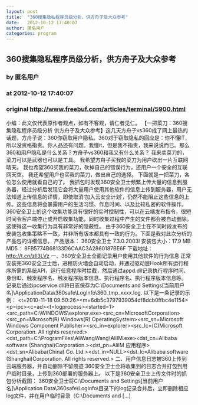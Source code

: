 ```yaml
---
layout: post
title:  "360搜集隐私程序员级分析，供方舟子及大众参考"
date:   2012-10-12 17:40:07
author: 匿名用户
categories: program
---
```


## 360搜集隐私程序员级分析，供方舟子及大众参考
### by 匿名用户
### at 2012-10-12 17:40:07
### original <http://www.freebuf.com/articles/terminal/5900.html>

小编：此文仅代表原作者观点，如有不客观，请仁者见仁。 【一把菜刀：360搜集隐私程序员级分析 供方舟子及大众参考】这几天方舟子vs360成了网上最热的话题，方舟子说：360你窃取用户隐私。360对于窃取隐私的回应是：你不懂IT，所以没资格指责。你人品还有问题。我懂it，但是我不指责，我来说说而已。那么360和用户隐私是什么关系？方舟子vs360和我又有什么关系？ 我来卖菜刀的，菜刀可以是武器也可以是工具。 我希望方舟子买我的菜刀为用户砍出一片互联网晴天。 我也希望360买我的菜刀，砍掉自己的错误行为，还用户一个安全的互联网天空。 我还希望用户也买我的菜刀，做出自己的选择。 下面就是一把菜刀，各位怎么使用就看自己的了。 我抓包时发现360安全卫士频繁上传大量的信息到服务器，经过分析后发现它会将大量用户使用其他软件的信息上传到服务器，用户无法知道上传信息的详情，即使取消‘加入云安全计划’，仍然不能阻止这些信息的上传。这些信息将会暴露用户的生活习惯、作息时间、以及比较私密的软件操作。 360安全卫士的这个收集功能具有很好的实时控制性，可以在云端发布指令，很短时间令客户端停止或开启收集功能，同时收集过程中产生的文件都会被自动删除。这使得这一收集行为具有非常好的隐蔽性。 由于360安全卫士在不同时段发布的安装包收集策略不一致，并非所有版本都具有一致的行为。下面是我对此次分析的产品包的详细信息。 产品版本： 360安全卫士 7.3.0.2003l 安装包大小：17.9 MB MD5： 8FB5774B68133D6CAAC3A2860187BE6F 下载地址： http://t.cn/zll3LVz 一、360安全卫士全面记录用户使用其他软件的行为信息 正常安装完360安全卫士后，进程防火墙会自动启动，并通过驱动层Hook所有运行程序所需的系统API，运行任意程序时拦截，然后通过appd.dll记录执行程序时间、身份ID、触发程序名、触发程序版本信息、执行程序名、执行程序版本信息等。 记录后通过ipcservice.dll将日志保存为C:\Documents and Settings\[当前用户名]\ApplicationData\360safe\LogInfo\360_tmp_xxxx.log. 以下是一条记录的示例： &lt;t=2010-11-18 09:50:26&gt;&lt;m=6db5c3797939054df8dcb0ffbc4e1154&gt;&lt;p=ipc&gt;&lt;c=ad&gt;&lt;t=logprocess&gt;&lt;started=1&gt;&lt;src_path=C:\WINDOWS\explorer.exe&gt;&lt;src_cn=MicrosoftCorporation&gt;&lt;src_pn=Microsoft(R) Windows(R) OperatingSystem&gt;&lt;src_sn=Microsoft Windows Component Publisher&gt;&lt;src_in=explorer&gt;&lt;src_lc=(C)Microsoft Corporation. All rights reserved.&gt;&lt;dst_path=C:\ProgramFiles\AliWangWang\AliIM.exe&gt;&lt;dst_cn=Alibaba software (Shanghai)Corporation.&gt;&lt;dst_pn=AliIM 应用程序&gt;&lt;dst_sn=Alibaba(China) Co. Ltd.&gt;&lt;dst_in=NULL&gt;&lt;dst_lc=Alibaba software (Shanghai)Corporation. All rights reserved.&gt; 二、用户信息日志被360上传到云端服务器，并自动删除不留痕迹 360安全卫士会将收集到的日志合并打包到用户临时目录，上传到360部署的服务器上。 以下是360安全卫士上传文件时的抓包分析截图： 360安全卫士将C:\Documents and Settings\[当前用户名]\Application Data\360safe\LogInfo\目录下的log记录合并后，立即删除相应log文件，并在用户临时目录（C:\Documents and [...]